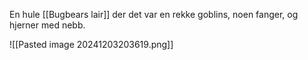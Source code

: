 En hule [[Bugbears lair]] der det var en rekke goblins, noen fanger, og hjerner med nebb.

![[Pasted image 20241203203619.png]]